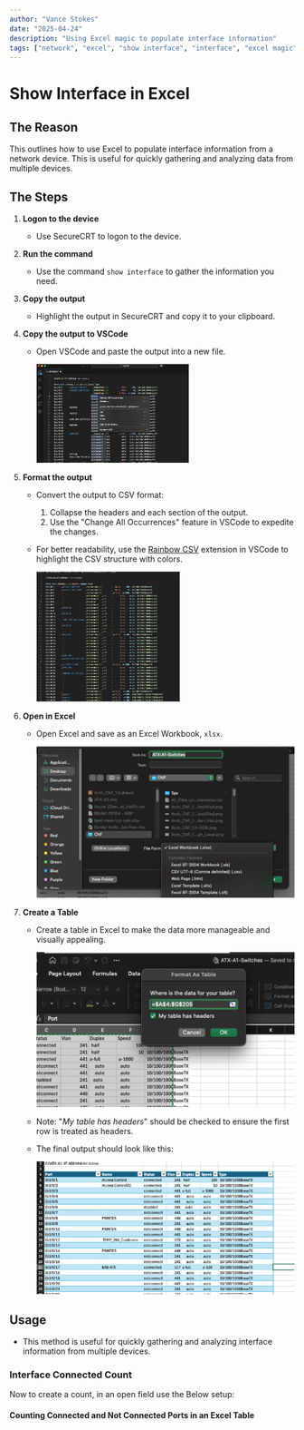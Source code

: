 ```yaml
---
author: "Vance Stokes"
date: "2025-04-24"
description: "Using Excel magic to populate interface information"
tags: ["network", "excel", "show interface", "interface", "excel magic", "vscode"]
---
```


# Show Interface in Excel

## The Reason

This outlines how to use Excel to populate interface information from a network device. This is useful for quickly gathering and analyzing data from multiple devices.

## The Steps

1. **Logon to the device**
   - Use SecureCRT to logon to the device.
2. **Run the command**
    - Use the command `show interface` to gather the information you need.
3. **Copy the output**
    - Highlight the output in SecureCRT and copy it to your clipboard.
4. **Copy the output to VSCode**
    - Open VSCode and paste the output into a new file.

      ![copy the output](images/vscode-copy-output.png)

5. **Format the output**
    - Convert the output to CSV format:
      1. Collapse the headers and each section of the output.
      2. Use the "Change All Occurrences" feature in VSCode to expedite the changes.
    - For better readability, use the [Rainbow CSV](https://marketplace.visualstudio.com/items?itemName=mechatroner.rainbow-csv) extension in VSCode to highlight the CSV structure with colors.

      ![final output](images/vscode-copy-final-output.png)

6. **Open in Excel**
    - Open Excel and save as an Excel Workbook, `xlsx`.

      ![save-as Excel window](images/vscode-copy-excel.png)

7. **Create a Table**
    - Create a table in Excel to make the data more manageable and visually appealing.

      ![create table](images/vscode-copy-table-creation.png)

    - Note: "*My table has headers*" should be checked to ensure the first row is treated as headers.

    - The final output should look like this:

      ![final table](images/vscode-copy-table-output.png)

## Usage

- This method is useful for quickly gathering and analyzing interface information from multiple devices.

### Interface Connected Count

Now to create a count, in an open field use the Below setup:

#### Counting Connected and Not Connected Ports in an Excel Table

